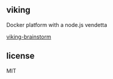 viking
------

Docker platform with a node.js vendetta

[viking-brainstorm](https://github.com/binocarlos/viking-brainstorm)

## license

MIT